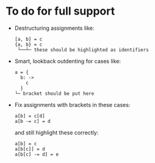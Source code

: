 # To do for full support

- Destructuring assignments like:

      [a, b] = c
      {a, b} = c
       └──┴─ these should be highlighted as identifiers

- Smart, lookback outdenting for cases like:

      a = {
        b: ->
          c
        }
      └─ bracket should be put here

- Fix assignments with brackets in these cases:

      a[b] = c[d]
      a[b -= c] = d

  and still highlight these correctly:

      a[b] = c
      a[b[c]] = d
      a[b[c] -= d] = e
